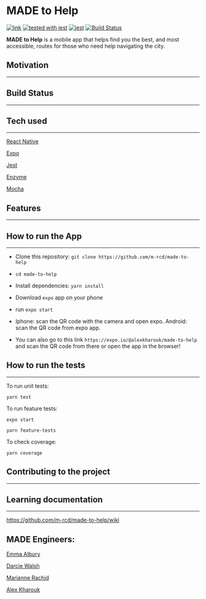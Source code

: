 # MADE to Help
[![link](https://img.shields.io/badge/trello-board-green.svg)](https://trello.com/b/2cdiYIh2/made-to-help)
[![tested with jest](https://img.shields.io/badge/tested_with-jest-99424f.svg)](https://github.com/facebook/jest) [![jest](https://jestjs.io/img/jest-badge.svg)](https://github.com/facebook/jest)
[![Build Status](https://travis-ci.org/m-rcd/made-to-help.svg?branch=master)](https://travis-ci.org/m-rcd/made-to-help)

**MADE to Help** is a mobile app that helps find you the best, and most accessible, routes for those who need  help navigating the city.

## Motivation
---

## Build Status
---

## Tech used

---
[React Native](https://facebook.github.io/react-native/)

[Expo](https://expo.io/)

[Jest](https://github.com/facebook/jest)

[Enzyme](https://github.com/airbnb/enzyme)

[Mocha](https://github.com/mochajs/mocha)


## Features
---

## How to run the App
---

- Clone this repository:
`git clone https://github.com/m-rcd/made-to-help`

- `cd made-to-help`

- Install dependencies:
`yarn install`

- Download `expo` app on your phone
- run `expo start`
- Iphone: scan the QR code with the camera and open expo.
  Android: scan the QR code from expo app.

- You can also go to this link `https://expo.io/@alexkharouk/made-to-help` and scan the QR code from there or open the app in the browser!

## How to run the tests
---
To run unit tests:

`yarn test`

To run feature tests:

`expo start`

`yarn feature-tests`

To check coverage:

`yarn coverage`



## Contributing to the project
---


## Learning documentation
---

https://github.com/m-rcd/made-to-help/wiki



MADE Engineers:
---
[Emma Albury][1]

[Darcie Walsh][2]

[Marianne Rachid][3]

[Alex Kharouk][4]

[1]: https://github.com/emmaalbury
[2]: https://github.com/darciew
[3]: https://github.com/m-rcd
[4]: https://github.com/kharouk
